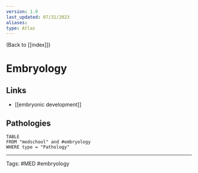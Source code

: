 ```yaml
---
version: 1.0
last_updated: 07/31/2023
aliases: 
type: Atlas
---
```


(Back to [[index]])

# Embryology

## Links
- [[embryonic development]]

## Pathologies
```dataview
TABLE
FROM "medschool" and #embryology
WHERE type = "Pathology"

```

----
Tags: #MED #embryology